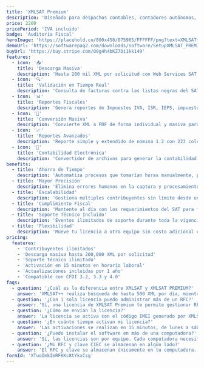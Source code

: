 ```yaml
---
title: 'XMLSAT Premium'
description: 'Diseñado para despachos contables, contadores autónomos, auditores fiscalistas y administradores que necesitan procesar grandes volúmenes de facturas electrónicas.'
price: 2200
pricePeriod: 'IVA incluido'
badge: 'Auditoría Fiscal'
heroImage: 'https://placehold.co/800x450/075985/FFFFFF/png?text=XMLSAT+Premium'
demoUrl: 'https://softwarepaq2.com/downloads/software/SetupXMLSAT_PREMIUM.exe'
buyUrl: 'https://buy.stripe.com/00g4h4bKZ7Di1kk149'
features:
  - icon: '📥'
    title: 'Descarga Masiva'
    description: 'Hasta 200 mil XML por solicitud con Web Services SAT usando FIEL, y hasta 10 mil XML por día con RFC/CIEC.'
  - icon: '🔍'
    title: 'Validación en Tiempo Real'
    description: 'Consulta de facturas contra las listas negras del SAT para validar su autenticidad al instante.'
  - icon: '📊'
    title: 'Reportes Fiscales'
    description: 'Genera reportes de Impuestos IVA, ISR, IEPS, impuestos locales, y concentrado de ingresos y gastos.'
  - icon: '📁'
    title: 'Conversión Masiva'
    description: 'Convierte XML a PDF de forma individual y masiva para facilitar la gestión documental.'
  - icon: '📈'
    title: 'Reportes Avanzados'
    description: 'Reporte simple y extendido de nómina 1.2 con 223 columnas para un análisis detallado.'
  - icon: '🔄'
    title: 'Contabilidad Electrónica'
    description: 'Convertidor de archivos para generar la contabilidad electrónica 1.3 y DIOT 2019.'
benefits:
  - title: 'Ahorro de Tiempo'
    description: 'Automatiza procesos que tomarían horas manualmente, permitiéndote enfocarte en asesorar a tus clientes.'
  - title: 'Mayor Precisión'
    description: 'Elimina errores humanos en la captura y procesamiento de datos fiscales críticos.'
  - title: 'Escalabilidad'
    description: 'Gestiona múltiples contribuyentes sin límite desde una sola licencia, ideal para despachos en crecimiento.'
  - title: 'Cumplimiento Fiscal'
    description: 'Mantente al día con los requerimientos del SAT para facturas electrónicas, incluyendo CFDI 4.0.'
  - title: 'Soporte Técnico Incluido'
    description: 'Eventos ilimitados de soporte durante toda la vigencia de tu licencia.'
  - title: 'Flexibilidad'
    description: 'Mueve tu licencia a otro equipo sin costo adicional cuando lo necesites.'
pricing:
  features:
    - 'Contribuyentes ilimitados'
    - 'Descarga masiva hasta 200,000 XML por solicitud'
    - 'Soporte técnico ilimitado'
    - 'Activación en 15 minutos en horario laboral'
    - 'Actualizaciones incluidas por 1 año'
    - 'Compatible con CFDI 3.2, 3.3 y 4.0'
faqs:
  - question: '¿Cuál es la diferencia entre XMLSAT y XMLSAT PREMIUM?'
    answer: 'XMLSAT++ realiza búsqueda de hasta 500 XML por día, mientras que XMLSAT PREMIUM puede procesar hasta 500 por segundo, permitiendo descargas masivas de hasta 200,000 XML por solicitud.'
  - question: '¿Con 1 sola licencia puedo administrar más de un RFC?'
    answer: 'Sí, una licencia de XMLSAT Premium te permite gestionar RFCs ilimitados, ideal para despachos contables.'
  - question: '¿Cómo me envían la licencia?'
    answer: 'La licencia se activa con el código IMEI generado por XMLSAT PREMIUM después de la instalación. Este código es único para cada equipo.'
  - question: '¿En cuánto tiempo activan mi licencia?'
    answer: 'Las activaciones se realizan en 15 minutos, de lunes a sábado en horario de 9 a 18 horas, una vez recibido el pago.'
  - question: '¿Puedo instalar el software en más de una computadora?'
    answer: 'Sí, las licencias son por equipo. Cada computadora necesitará su propia licencia, pero puedes mover una licencia a otro equipo sin costo adicional.'
  - question: '¿Mi RFC y clave CIEC se almacenan en algún lado?'
    answer: 'El RFC y clave se almacenan únicamente en tu computadora. Esta función es opcional y puedes desactivarla al ingresar cualquier RFC (Desactivar→Recordar Clave).'
formId: 'XTuoImkImRFKKc8tYkxCsg'
---
```

